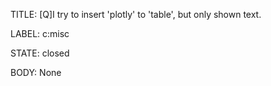 TITLE:
[Q]I try to insert 'plotly' to 'table', but only shown text.

LABEL:
c:misc

STATE:
closed

BODY:
None

